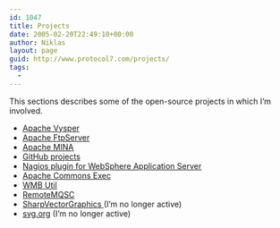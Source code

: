 ```yaml
---
id: 1047
title: Projects
date: 2005-02-20T22:49:10+00:00
author: Niklas
layout: page
guid: http://www.protocol7.com/projects/
tags:
  - 
---
```

<div class='microid-5058409fb131ff02e841842846615f219477553f'>
  <p>
    This sections describes some of the open-source projects in which I&#8217;m involved.
  </p>
  
  <ul>
    <li>
      <a href="http://mina.apache.org/vysper/">Apache Vysper</a>
    </li>
    <li>
      <a href="http://mina.apache.org/ftpserver/">Apache FtpServer</a>
    </li>
    <li>
      <a href="http://mina.apache.org/">Apache MINA</a>
    </li>
    <li>
      <a href="http://github.com/protocol7">GitHub projects</a>
    </li>
    <li>
      <a href="http://code.google.com/p/nagios-was/">Nagios plugin for WebSphere Application Server</a>
    </li>
    <li>
      <a href="http://commons.apache.org/">Apache Commons Exec</a>
    </li>
    <li>
      <a href="http://code.google.com/wmb-util">WMB Util</a>
    </li>
    <li>
      <a href="http://protocol7.com/code/remotemqsc">RemoteMQSC</a>
    </li>
    <li>
      <a href="http://www.sharpvectors.org/">SharpVectorGraphics </a>(I&#8217;m no longer active)
    </li>
    <li>
      <a href="http://svg.org/">svg.org</a> (I&#8217;m no longer active)
    </li>
  </ul>
</div>